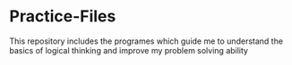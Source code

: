 # Practice-Files
This repository includes the programes which guide me to understand the basics of logical thinking and improve my problem solving ability
